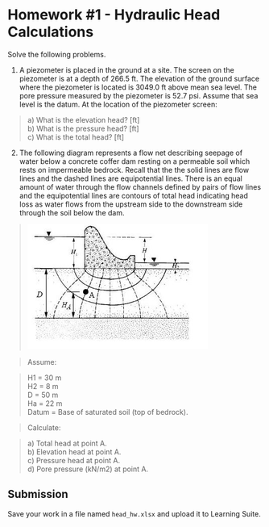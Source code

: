 # Homework #1 - Hydraulic Head Calculations

Solve the following problems. 

1. A piezometer is placed in the ground at a site. The screen on the piezometer is at a depth of 266.5 ft. The elevation of the ground surface where the piezometer is located is 3049.0 ft above mean sea level. The pore pressure measured by the piezometer is 52.7 psi. Assume that sea level is the datum. At the location of the piezometer screen:

>a) What is the elevation head? [ft]<br>
b) What is the pressure head? [ft]<br>
c) What is the total head? [ft]

2. The following diagram represents a flow net describing seepage of water below a concrete coffer dam resting on a permeable soil which rests on impermeable bedrock. Recall that the the solid lines are flow lines and the dashed lines are equipotential lines. There is an equal amount of water through the flow channels defined by pairs of flow lines and the equipotential lines are contours of total head indicating head loss as water flows from the upstream side to the downstream side through the soil below the dam.

>![cofferdam.jpeg](images/cofferdam.jpeg)

>Assume:

>H1 = 30 m<br>
H2 = 8 m<br>
D = 50 m<br>
Ha = 22 m<br>
Datum = Base of saturated soil (top of bedrock).

>Calculate:

>a) Total head at point A.<br>
b) Elevation head at point A.<br>
c) Pressure head at point A.<br>
d) Pore pressure (kN/m2) at point A.

## Submission

Save your work in a file named `head_hw.xlsx` and upload it to Learning Suite.


